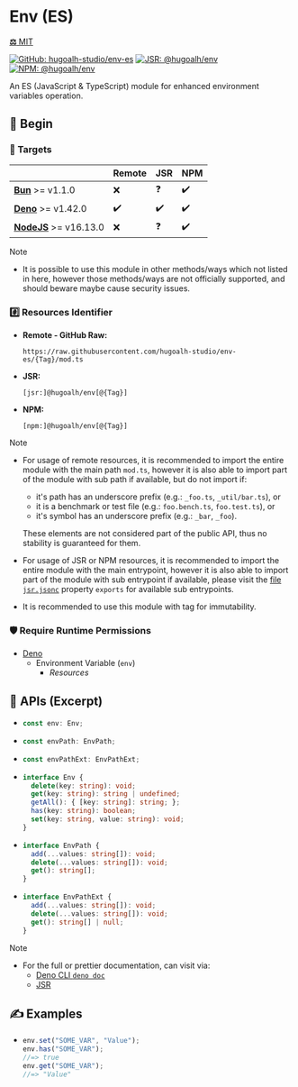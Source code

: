 # Env (ES)

[**⚖️** MIT](./LICENSE.md)

[![GitHub: hugoalh-studio/env-es](https://img.shields.io/github/v/release/hugoalh-studio/env-es?label=hugoalh-studio/env-es&labelColor=181717&logo=github&logoColor=ffffff&sort=semver&style=flat "GitHub: hugoalh-studio/env-es")](https://github.com/hugoalh-studio/env-es)
[![JSR: @hugoalh/env](https://img.shields.io/jsr/v/@hugoalh/env?label=@hugoalh/env&labelColor=F7DF1E&logo=jsr&logoColor=000000&style=flat "JSR: @hugoalh/env")](https://jsr.io/@hugoalh/env)
[![NPM: @hugoalh/env](https://img.shields.io/npm/v/@hugoalh/env?label=@hugoalh/env&labelColor=CB3837&logo=npm&logoColor=ffffff&style=flat "NPM: @hugoalh/env")](https://www.npmjs.com/package/@hugoalh/env)

An ES (JavaScript & TypeScript) module for enhanced environment variables operation.

## 🔰 Begin

### 🎯 Targets

|  | **Remote** | **JSR** | **NPM** |
|:--|:--|:--|:--|
| **[Bun](https://bun.sh/)** >= v1.1.0 | ❌ | ❓ | ✔️ |
| **[Deno](https://deno.land/)** >= v1.42.0 | ✔️ | ✔️ | ✔️ |
| **[NodeJS](https://nodejs.org/)** >= v16.13.0 | ❌ | ❓ | ✔️ |

> [!NOTE]
> - It is possible to use this module in other methods/ways which not listed in here, however those methods/ways are not officially supported, and should beware maybe cause security issues.

### #️⃣ Resources Identifier

- **Remote - GitHub Raw:**
  ```
  https://raw.githubusercontent.com/hugoalh-studio/env-es/{Tag}/mod.ts
  ```
- **JSR:**
  ```
  [jsr:]@hugoalh/env[@{Tag}]
  ```
- **NPM:**
  ```
  [npm:]@hugoalh/env[@{Tag}]
  ```

> [!NOTE]
> - For usage of remote resources, it is recommended to import the entire module with the main path `mod.ts`, however it is also able to import part of the module with sub path if available, but do not import if:
>
>   - it's path has an underscore prefix (e.g.: `_foo.ts`, `_util/bar.ts`), or
>   - it is a benchmark or test file (e.g.: `foo.bench.ts`, `foo.test.ts`), or
>   - it's symbol has an underscore prefix (e.g.: `_bar`, `_foo`).
>
>   These elements are not considered part of the public API, thus no stability is guaranteed for them.
> - For usage of JSR or NPM resources, it is recommended to import the entire module with the main entrypoint, however it is also able to import part of the module with sub entrypoint if available, please visit the [file `jsr.jsonc`](./jsr.jsonc) property `exports` for available sub entrypoints.
> - It is recommended to use this module with tag for immutability.

### 🛡️ Require Runtime Permissions

- [Deno](https://docs.deno.com/runtime/fundamentals/security/)
  - Environment Variable (`env`)
    - *Resources*

## 🧩 APIs (Excerpt)

- ```ts
  const env: Env;
  ```
- ```ts
  const envPath: EnvPath;
  ```
- ```ts
  const envPathExt: EnvPathExt;
  ```
- ```ts
  interface Env {
    delete(key: string): void;
    get(key: string): string | undefined;
    getAll(): { [key: string]: string; };
    has(key: string): boolean;
    set(key: string, value: string): void;
  }
  ```
- ```ts
  interface EnvPath {
    add(...values: string[]): void;
    delete(...values: string[]): void;
    get(): string[];
  }
  ```
- ```ts
  interface EnvPathExt {
    add(...values: string[]): void;
    delete(...values: string[]): void;
    get(): string[] | null;
  }
  ```

> [!NOTE]
> - For the full or prettier documentation, can visit via:
>   - [Deno CLI `deno doc`](https://docs.deno.com/runtime/reference/cli/documentation_generator/)
>   - [JSR](https://jsr.io/@hugoalh/env)

## ✍️ Examples

- ```ts
  env.set("SOME_VAR", "Value");
  env.has("SOME_VAR");
  //=> true
  env.get("SOME_VAR");
  //=> "Value"
  ```
